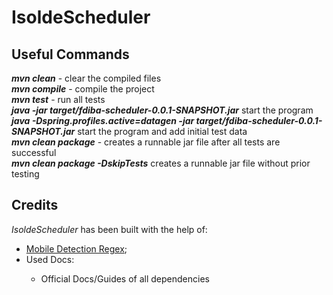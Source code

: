 # IsoldeScheduler

## Useful Commands

***mvn clean*** - clear the compiled files<br>
***mvn compile*** - compile the project<br>
***mvn test*** - run all tests<br>
***java -jar target/fdiba-scheduler-0.0.1-SNAPSHOT.jar*** start the program<br>
***java -Dspring.profiles.active=datagen -jar target/fdiba-scheduler-0.0.1-SNAPSHOT.jar*** start the program and add
initial test data<br>
***mvn clean package*** - creates a runnable jar file after all tests are successful<br>
***mvn clean package -DskipTests*** creates a runnable jar file without prior testing<br>

## Credits

<em>IsoldeScheduler</em> has been built with the help of:

<ul>
    <li><a href="https://stackoverflow.com/a/11381730">Mobile Detection Regex</a>;</li>
    <li>Used Docs:</li>
    <ul>
        <li>Official Docs/Guides of all dependencies</li>
    </ul>
</ul>
